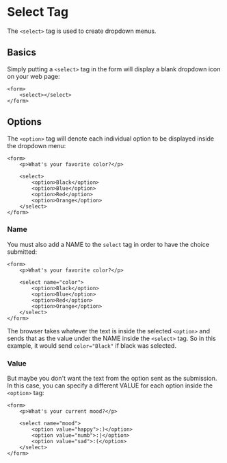 # Select Tag

The `<select>` tag is used to create dropdown menus.

## Basics

Simply putting a `<select>` tag in the form will display a blank dropdown icon on your web page:

```
<form>
	<select></select>
</form>
```

## Options

The `<option>` tag will denote each individual option to be displayed inside the dropdown menu:

```
<form>
	<p>What's your favorite color?</p>

	<select>
		<option>Black</option>
		<option>Blue</option>
		<option>Red</option>
		<option>Orange</option>
	</select>
</form>
```

### Name

You must also add a NAME to the `select` tag in order to have the choice submitted:

```
<form>
	<p>What's your favorite color?</p>

	<select name="color">
		<option>Black</option>
		<option>Blue</option>
		<option>Red</option>
		<option>Orange</option>
	</select>
</form>
```

The browser takes whatever the text is inside the selected `<option>` and sends that as the value under the NAME inside the `<select>` tag. So in this example, it would send `color="Black"` if black was selected.

### Value

But maybe you don't want the text from the option sent as the submission. In this case, you can specify a different VALUE for each option inside the `<option>` tag:

```
<form>
	<p>What's your current mood?</p>
	
	<select name="mood">
		<option value="happy">:)</option>
		<option value="numb">:|</option>
		<option value="sad">:(</option>
	</select>
</form>
```